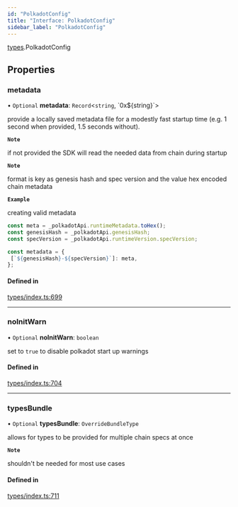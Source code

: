 ```yaml
---
id: "PolkadotConfig"
title: "Interface: PolkadotConfig"
sidebar_label: "PolkadotConfig"
---
```


[types](../../../modules/Types/Types.md).PolkadotConfig

## Properties

### metadata

• `Optional` **metadata**: `Record`\<`string`, \`0x$\{string}\`\>

provide a locally saved metadata file for a modestly fast startup time (e.g. 1 second when provided, 1.5 seconds without).

**`Note`**

if not provided the SDK will read the needed data from chain during startup

**`Note`**

format is key as genesis hash and spec version and the value hex encoded chain metadata

**`Example`**

creating valid metadata
```ts
const meta = _polkadotApi.runtimeMetadata.toHex();
const genesisHash = _polkadotApi.genesisHash;
const specVersion = _polkadotApi.runtimeVersion.specVersion;

const metadata = {
 [`${genesisHash}-${specVersion}`]: meta,
};
```

#### Defined in

[types/index.ts:699](https://github.com/PolymeshAssociation/polymesh-sdk/blob/2d3ac2aea/src/types/index.ts#L699)

___

### noInitWarn

• `Optional` **noInitWarn**: `boolean`

set to `true` to disable polkadot start up warnings

#### Defined in

[types/index.ts:704](https://github.com/PolymeshAssociation/polymesh-sdk/blob/2d3ac2aea/src/types/index.ts#L704)

___

### typesBundle

• `Optional` **typesBundle**: `OverrideBundleType`

allows for types to be provided for multiple chain specs at once

**`Note`**

shouldn't be needed for most use cases

#### Defined in

[types/index.ts:711](https://github.com/PolymeshAssociation/polymesh-sdk/blob/2d3ac2aea/src/types/index.ts#L711)
